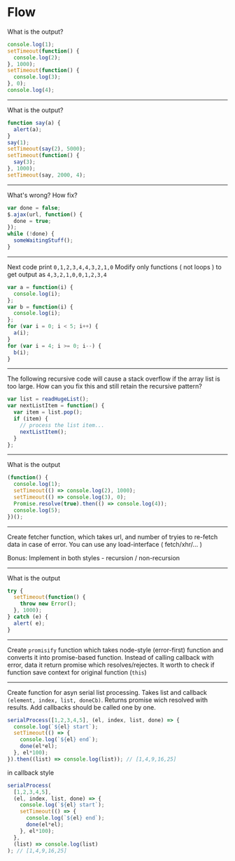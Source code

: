 # Flow

What is the output?

<!-- prettier-ignore-start -->
```javascript
console.log(1);
setTimeout(function() {
  console.log(2);
}, 1000);
setTimeout(function() {
  console.log(3);
}, 0);
console.log(4);
```
<!-- prettier-ignore-end -->
---
What is the output?
<!-- prettier-ignore-start -->
```javascript
function say(a) {
  alert(a);
}
say(1);
setTimeout(say(2), 5000);
setTimeout(function() {
  say(3);
}, 1000);
setTimeout(say, 2000, 4);
```
<!-- prettier-ignore-end -->
---
What's wrong? How fix?
<!-- prettier-ignore-start -->
```javascript
var done = false;
$.ajax(url, function() {
  done = true;
});
while (!done) {
  someWaitingStuff();
}
```
<!-- prettier-ignore-end -->
---
Next code print `0,1,2,3,4,4,3,2,1,0`
Modify only functions ( not loops ) to get output as `4,3,2,1,0,0,1,2,3,4`
<!-- prettier-ignore-start -->
```javascript
var a = function(i) {
  console.log(i);
};
var b = function(i) {
  console.log(i);
};
for (var i = 0; i < 5; i++) {
  a(i);
}
for (var i = 4; i >= 0; i--) {
  b(i);
}
```
<!-- prettier-ignore-end -->
---
The following recursive code will cause a stack overflow if the array list is too large.
How can you fix this and still retain the recursive pattern?
<!-- prettier-ignore-start -->
```javascript
var list = readHugeList();
var nextListItem = function() {
  var item = list.pop();
  if (item) {
    // process the list item...
    nextListItem();
  }
};
```
<!-- prettier-ignore-end -->
---
What is the output
<!-- prettier-ignore-start -->
```javascript
(function() {
  console.log(1);
  setTimeout(() => console.log(2), 1000);
  setTimeout(() => console.log(3), 0);
  Promise.resolve(true).then(() => console.log(4));
  console.log(5);
})();
```
<!-- prettier-ignore-end -->
---
Create fetcher function, which takes url, and number of tryies to re-fetch data in case of error.
You can use any load-interface ( fetch/xhr/... )

Bonus: Implement in both styles - recursion /  non-recursion

---
What is the output
<!-- prettier-ignore-start -->
```javascript
try {
  setTimeout(function() {
    throw new Error();
  }, 1000);
} catch (e) {
  alert( e);
}
```
<!-- prettier-ignore-end -->

---

Create `promisify` function which takes node-style (error-first) function and converts it into promise-based function.
Instead of calling callback with error, data it return promise which resolves/rejectes. It worth to check if function save context for original function (`this`)

---

Create function for asyn serial list processing. Takes list and callback `(element, index, list, doneCb)`. Returns promise wich resolved with results. Add callbacks should be called one by one.

<!-- prettier-ignore-start -->
```javascript
serialProcess([1,2,3,4,5], (el, index, list, done) => {
  console.log(`${el} start`);
  setTimeout(() => {
    console.log(`${el} end`);
    done(el*el);
  }, el*100);
}).then((list) => console.log(list)); // [1,4,9,16,25]
```
<!-- prettier-ignore-end -->

in callback style

<!-- prettier-ignore-start -->
```javascript
serialProcess(
  [1,2,3,4,5], 
  (el, index, list, done) => {
    console.log(`${el} start`);
    setTimeout(() => {
      console.log(`${el} end`);
      done(el*el);
    }, el*100);
  },
  (list) => console.log(list)
); // [1,4,9,16,25]
```
<!-- prettier-ignore-end -->
